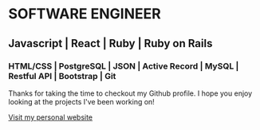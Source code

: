 # SOFTWARE ENGINEER
## Javascript | React | Ruby | Ruby on Rails
### HTML/CSS | PostgreSQL | JSON | Active Record | MySQL | Restful API | Bootstrap | Git 

Thanks for taking the time to checkout my Github profile. I hope you enjoy looking at the projects I've been working on!

<a href="https://www.philipdemand.com">Visit my personal website</a>
